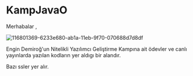 # KampJavaO

Merhabalar , 

![116801369-6233e680-ab1a-11eb-9f70-070688d7d8df](https://user-images.githubusercontent.com/34723256/122552674-43909d00-d03f-11eb-83c5-b903f7056627.jpg)

Engin Demiroğ'un Nitelikli Yazılımcı Geliştirme Kampına ait ödevler ve canlı yayınlarda yazılan kodların yer aldıgı bir alandır.


Bazı ssler yer alır.